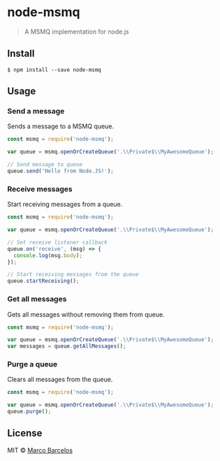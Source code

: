 # node-msmq

> A MSMQ implementation for node.js

## Install

```
$ npm install --save node-msmq
```

## Usage

### Send a message

Sends a message to a MSMQ queue.

```js
const msmq = require('node-msmq');

var queue = msmq.openOrCreateQueue('.\\Private$\\MyAwesomeQueue');

// Send message to queue
queue.send('Hello from Node.JS!');
```

### Receive messages

Start receiving messages from a queue.

```js
const msmq = require('node-msmq');

var queue = msmq.openOrCreateQueue('.\\Private$\\MyAwesomeQueue');

// Set receive listener callback
queue.on('receive', (msg) => {
  console.log(msg.body);
});

// Start receiving messages from the queue
queue.startReceiving();
```

### Get all messages

Gets all messages without removing them from queue.

```js
const msmq = require('node-msmq');

var queue = msmq.openOrCreateQueue('.\\Private$\\MyAwesomeQueue');
var messages = queue.getAllMessages();
```

### Purge a queue

Clears all messages from the queue.

```js
const msmq = require('node-msmq');

var queue = msmq.openOrCreateQueue('.\\Private$\\MyAwesomeQueue');
queue.purge();
```

## License

MIT © [Marco Barcelos](http://marcobarcelos.com)
